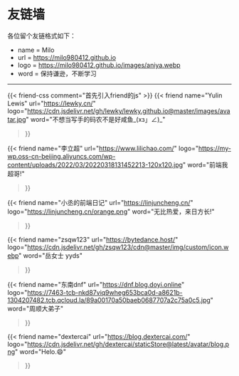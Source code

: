 # 友链墙


各位留个友链格式如下：
- name = Milo
- url = https://milo980412.github.io
- logo = https://milo980412.github.io/images/aniya.webp
- word = 保持谦逊，不断学习
----

{{< friend-css comment="首先引入friend的js" >}}
{{< friend
name="Yulin Lewis"
url="https://lewky.cn/"
logo="https://cdn.jsdelivr.net/gh/lewky/lewky.github.io@master/images/avatar.jpg"
word="不想当写手的码农不是好咸鱼_(xз」∠)_"
>}}

{{< friend
name="李立超"
url="https://www.lilichao.com/"
logo="https://my-wp.oss-cn-beijing.aliyuncs.com/wp-content/uploads/2022/03/20220318131452213-120x120.jpg"
word="前端我超哥!"
>}}

{{< friend
name="小丞的前端日记"
url="https://linjuncheng.cn/"
logo="https://linjuncheng.cn/orange.png"
word="无比热爱，来日方长!"
>}}

{{< friend
name="zsqw123"
url="https://bytedance.host/"
logo="https://cdn.jsdelivr.net/gh/zsqw123/cdn@master/img/custom/icon.webp"
word="岳女士 yyds"
>}}

{{< friend
name="东南dnf"
url="https://dnf.blog.doyi.online"
logo="https://7463-tcb-nkd87viq9wheg653bca0d-a8621b-1304207482.tcb.qcloud.la/89a00170a50baeb0687707a2c75a0c5.jpg"
word="周顺大弟子"
>}}

{{< friend
name="dextercai"
url="https://blog.dextercai.com/"
logo="https://cdn.jsdelivr.net/gh/dextercai/staticStore@latest/avatar/blog.png"
word="Helo.😄"
>}}


